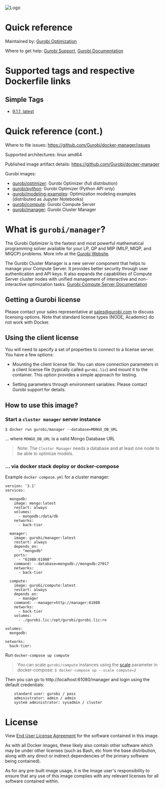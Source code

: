 ![Logo](https://www.gurobi.com/wp-content/uploads/2018/12/logo-final.png "Gurobi Optimization")
# Quick reference
Maintained by: [Gurobi Optimization](https://www.gurobi.com)

Where to get help: [Gurobi Support](https://www.gurobi.com/support/), [Gurobi Documentation](https://www.gurobi.com/documentation/)

# Supported tags and respective Dockerfile links
## Simple Tags
* [9.1.1, latest](https://github.com/Gurobi/docker-manager/blob/main/9.1.1/Dockerfile)

# Quick reference (cont.)
Where to file issues: https://github.com/Gurobi/docker-manager/issues

Supported architectures: linux amd64

Published image artifact details: https://github.com/Gurobi/docker-manager

Gurobi images:
- [gurobi/optimizer](https://hub.docker.com/repository/docker/gurobi/optimizer): Gurobi Optimizer (full distribution)
- [gurobi/python](https://hub.docker.com/repository/docker/gurobi/python): Gurobi Optimizer (Python API only)
- [gurobi/modeling-examples](https://hub.docker.com/repository/docker/gurobi/modeling-examples): Optimization modeling examples (distributed as Jupyter Notebooks)
- [gurobi/compute](https://hub.docker.com/repository/docker/gurobi/compute): Gurobi Compute Server
- [gurobi/manager](https://hub.docker.com/repository/docker/gurobi/manager): Gurobi Cluster Manager

# What is `gurobi/manager`?
The Gurobi Optimizer is the fastest and most powerful mathematical programming solver available 
for your LP, QP and MIP (MILP, MIQP, and MIQCP) problems. 
More info at the [Gurobi Website](https://www.gurobi.com/products/gurobi-optimizer/).

The Gurobi Cluster Manager is a new server component that helps to manage your Compute
Server. It provides better security through user authentication and API keys. 
It also expands the capabilities of Compute Server cluster nodes with unified management of 
interactive and non-interactive optimization tasks. 
[Gurobi Compute Server Documentation](https://www.gurobi.com/documentation/current/remoteservices/index.html)
 
## Getting a Gurobi license

Please contact your sales representative at [sales@gurobi.com](mailto:sales@gurobi.com) to discuss licensing options. 
Note that standard license types (NODE, Academic) do not work with Docker.

## Using the client license

You will need to specify a set of properties to connect to a license server.  You have a few options:

* Mounting the client license file:
You can store connection parameters in a client license file (typically called `gurobi.lic`) 
and mount it to the container. This option provides a simple approach for testing.

* Setting parameters through environment variables: Please contact Gurobi support for details.

 
## How to use this image?
### Start a `cluster manager` server instance
`$ docker run gurobi/manager --database=MONGO_DB_URL`

... where `MONGO_DB_URL` is a valid Mongo Database URL

>Note: The `Cluster Manager` needs a database and at least
one node to be able to optimize models.

### ... via docker stack deploy or docker-compose
Example `docker-compose.yml` for a cluster manager:

```
version: '3.1'
services:

  mongodb:
    image: mongo:latest
    restart: always
    volumes:
      - mongodb:/data/db
    networks:
      - back-tier

  manager:
    image: gurobi/manager:latest
    restart: always
    depends_on:
      - "mongodb"
    ports:
      - "61080:61080"
    command: --database=mongodb://mongodb:27017
    networks:
      - back-tier
  
  compute:
    image: gurobi/compute:latest
    restart: always
    depends_on:
      - manager
    command: --manager=http://manager:61080
    networks:
      - back-tier
    volumes:
      - ./gurobi.lic:/opt/gurobi/gurobi.lic:ro

volumes:
  mongodb:

networks:
  back-tier:

```

Run `docker-compose up compute`

>You can scale `gurobi/compute` instances using the [scale](https://docs.docker.com/compose/reference/scale/) parameter in docker-compose:
> `$ docker-compose up --scale compute=2`

Then you can go to http://localhost:61080/manager and login using the default credentials:
```
    standard user: gurobi / pass
    administrator: admin / admin
    system administrator: sysadmin / cluster

```

# License

View [End User License Agreement](https://www.gurobi.com/wp-content/uploads/2020/11/EULA_standard.pdf) for the software contained in this image.

As with all Docker images, these likely also contain other software which may be under other 
licenses (such as Bash, etc from the base distribution, along with any direct or indirect 
dependencies of the primary software being contained).

As for any pre-built image usage, it is the image user's responsibility to ensure that any use 
of this image complies with any relevant licenses for all software contained within.

